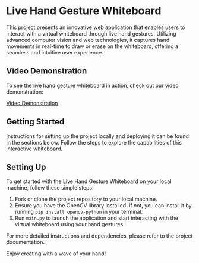 # Live Hand Gesture Whiteboard

This project presents an innovative web application that enables users to interact with a virtual whiteboard through live hand gestures. Utilizing advanced computer vision and web technologies, it captures hand movements in real-time to draw or erase on the whiteboard, offering a seamless and intuitive user experience.

## Video Demonstration

To see the live hand gesture whiteboard in action, check out our video demonstration:

<a href="https://www.loom.com/share/c1b5366ad7274aab934264621772c9c5?sid=abb483f4-15f0-43c5-816b-e1fd73380a27" target="_blank">Video Demonstration</a>


## Getting Started

Instructions for setting up the project locally and deploying it can be found in the sections below. Follow the steps to explore the capabilities of this interactive whiteboard.

## Setting Up

To get started with the Live Hand Gesture Whiteboard on your local machine, follow these simple steps:

1. Fork or clone the project repository to your local machine.
2. Ensure you have the OpenCV library installed. If not, you can install it by running `pip install opencv-python` in your terminal.
3. Run `main.py` to launch the application and start interacting with the virtual whiteboard using your hand gestures.

For more detailed instructions and dependencies, please refer to the project documentation.


Enjoy creating with a wave of your hand!
